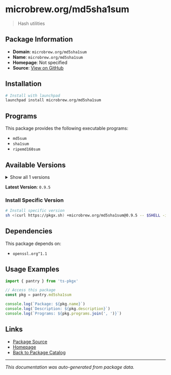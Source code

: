 # microbrew.org/md5sha1sum

> Hash utilities

## Package Information

- **Domain**: `microbrew.org/md5sha1sum`
- **Name**: `microbrew.org/md5sha1sum`
- **Homepage**: Not specified
- **Source**: [View on GitHub](https://github.com/pkgxdev/pantry/tree/main/projects/microbrew.org/md5sha1sum/package.yml)

## Installation

```bash
# Install with launchpad
launchpad install microbrew.org/md5sha1sum
```

## Programs

This package provides the following executable programs:

- `md5sum`
- `sha1sum`
- `ripemd160sum`

## Available Versions

<details>
<summary>Show all 1 versions</summary>

- `0.9.5`

</details>

**Latest Version**: `0.9.5`

### Install Specific Version

```bash
# Install specific version
sh <(curl https://pkgx.sh) +microbrew.org/md5sha1sum@0.9.5 -- $SHELL -i
```

## Dependencies

This package depends on:

- `openssl.org^1.1`

## Usage Examples

```typescript
import { pantry } from 'ts-pkgx'

// Access this package
const pkg = pantry.md5sha1sum

console.log(`Package: ${pkg.name}`)
console.log(`Description: ${pkg.description}`)
console.log(`Programs: ${pkg.programs.join(', ')}`)
```

## Links

- [Package Source](https://github.com/pkgxdev/pantry/tree/main/projects/microbrew.org/md5sha1sum/package.yml)
- [Homepage](#)
- [Back to Package Catalog](../package-catalog.md)

---

*This documentation was auto-generated from package data.*
